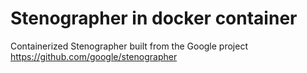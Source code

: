 # Stenographer in docker container

Containerized Stenographer built from the Google project
https://github.com/google/stenographer
